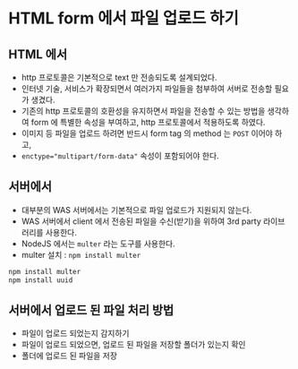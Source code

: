 # HTML form 에서 파일 업로드 하기

## HTML 에서
- http 프로토콜은 기본적으로 text 만 전송되도록 설계되었다.
- 인터넷 기술, 서비스가 확장되면서 여러가지 파일들을 첨부하여 서버로 전송할 필요가 생겼다.
- 기존의 http 프로토콜의 호환성을 유지하면서 파일을 전송할 수 있는 방법을 생각하여 form 에 특별한 속성을 부여하고, http 프로토콜에서 적용하도록 하였다. 
- 이미지 등 파일을 업로드 하려면 반드시 form tag 의 method 는 `POST` 이어야 하고, 
- `enctype="multipart/form-data"` 속성이 포함되어야 한다.

## 서버에서 
- 대부분의 WAS 서버에서는 기본적으로 파일 업로드가 지원되지 않는다.
- WAS 서버에서 client 에서 전송된 파일을 수신(받기)을 위하여 3rd party 라이브러리를 사용한다.
- NodeJS 에서는 `multer` 라는 도구를 사용한다.
- multer 설치 : `npm install multer`
```bash
npm install multer
npm install uuid
```

## 서버에서 업로드 된 파일 처리 방법
- 파일이 업로드 되었는지 감지하기
- 파일이 업로드 되었으면, 업로드 된 파일을 저장할 폴더가 있는지 확인
- 폴더에 업로드 된 파일을 저장
